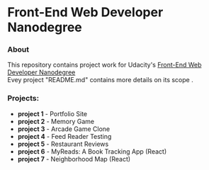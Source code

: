 # Front-End Web Developer Nanodegree

### About
This repository contains project work for Udacity's [Front-End Web Developer Nanodegree](https://www.udacity.com/course/nd001)  <br>Evey project  "README.md" contains more details on its scope .

### Projects:
- **project 1** - Portfolio Site
- **project 2** - Memory Game
- **project 3** - Arcade Game Clone
- **project 4** - Feed Reader Testing
- **project 5** - Restaurant Reviews
- **project 6** - MyReads: A Book Tracking App (React)
- **project 7** -  Neighborhood Map (React)


<!--![Certificate]()-->
